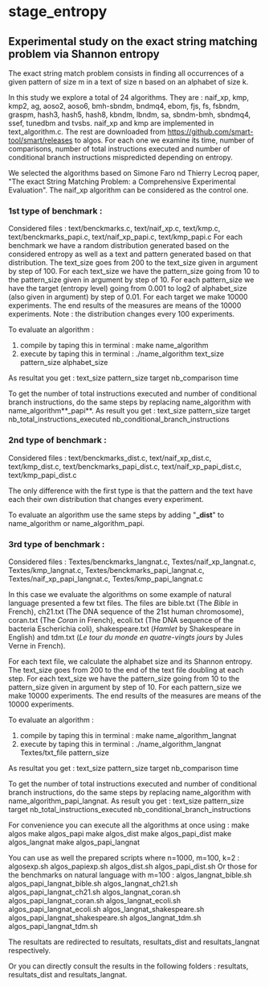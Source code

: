 # stage_entropy

## Experimental study on the exact string matching problem via Shannon entropy

The exact string match problem consists in finding all occurrences of a given pattern of size m in a text of size n based on an alphabet of size k.

In this study we explore a total of 24 algorithms. 
They are : naif_xp, kmp, kmp2, ag, aoso2, aoso6, bmh-sbndm, bndmq4, ebom, fjs, fs, fsbndm, graspm, hash3, hash5, hash8, kbndm, lbndm, sa, sbndm-bmh, sbndmq4, ssef, tunedbm and tvsbs. naif_xp and kmp are implemented in text_algorithm.c. The rest are downloaded from https://github.com/smart-tool/smart/releases to algos.
For each one we examine its time, number of comparisons, number of total instructions executed and number of conditional branch instructions mispredicted depending on entropy.

We selected the algorithms based on Simone Faro nd Thierry Lecroq paper, "The exact String Matching Problem: a Comprehensive Experimental Evaluation". The naif_xp algorithm can be considered as the control one. 


### 1st type of benchmark : 
Considered files : text/benckmarks.c, text/naif_xp.c, text/kmp.c, text/benckmarks_papi.c, text/naif_xp_papi.c, text/kmp_papi.c
For each benchmark we have a random distribution generated based on the considered entropy as well as a text and pattern generated based on that distribution. The text_size goes from 200 to the text_size given in argument by step of 100. For each text_size we have the pattern_size going from 10 to the pattern_size given in argument by step of 10. For each pattern_size we have the target (entropy level) going from 0.001 to log2 of alphabet_size (also given in argument) by step of 0.01. For each target we make 10000 experiments. The end results of the measures are means of the 10000 experiments. 
Note : the distribution changes every 100 experiments.

To evaluate an algorithm :
1. compile by taping this in terminal :
    make name_algorithm 
2. execute by taping this in terminal :
    ./name_algorithm text_size pattern_size alphabet_size

As resultat you get :
    text_size pattern_size target nb_comparison time

To get the number of total instructions executed and number of conditional branch instructions, do the same steps by replacing name_algorithm with name_algorithm**_papi**.
As result you get :
    text_size pattern_size target nb_total_instructions_executed nb_conditional_branch_instructions


### 2nd type of benchmark :
Considered files : text/benckmarks_dist.c, text/naif_xp_dist.c, text/kmp_dist.c, text/benckmarks_papi_dist.c, text/naif_xp_papi_dist.c, text/kmp_papi_dist.c

The only difference with the first type is that the pattern and the text have each their own distribution that changes every experiment.

To evaluate an algorithm use the same steps by adding "**_dist**" to name_algorithm or name_algorithm_papi. 


### 3rd type of benchmark :
Considered files : Textes/benckmarks_langnat.c, Textes/naif_xp_langnat.c, Textes/kmp_langnat.c, Textes/benckmarks_papi_langnat.c, Textes/naif_xp_papi_langnat.c, Textes/kmp_papi_langnat.c

In this case we evaluate the algorithms on some example of natural language presented a few txt files.
The files are bible.txt (The _Bible_ in French), ch21.txt (The DNA sequence of the 21st human chromosome), coran.txt (The _Coran_ in French), ecoli.txt (The DNA sequence of the bacteria Escherichia coli), shakespeare.txt (_Hamlet_ by Shakespeare in English) and tdm.txt (_Le_ _tour_ _du_ _monde_ _en_ _quatre_-_vingts_ _jours_ by Jules Verne in French).

For each text file, we calculate the alphabet size and its Shannon entropy. The text_size goes from 200 to the end of the text file doubling at each step. For each text_size we have the pattern_size going from 10 to the pattern_size given in argument by step of 10. For each pattern_size we make 10000 experiments. The end results of the measures are means of the 10000 experiments.

To evaluate an algorithm :
1. compile by taping this in terminal :
    make name_algorithm_langnat
2. execute by taping this in terminal :
    ./name_algorithm_langnat Textes/txt_file pattern_size

As resultat you get :
    text_size pattern_size target nb_comparison time

To get the number of total instructions executed and number of conditional branch instructions, do the same steps by replacing name_algorithm with name_algorithm_papi_langnat.
As result you get :
    text_size pattern_size target nb_total_instructions_executed nb_conditional_branch_instructions



For convenience you can execute all the algorithms at once using :
    make algos
    make algos_papi
    make algos_dist
    make algos_papi_dist
    make algos_langnat
    make algos_papi_langnat

You can use as well the prepared scripts where n=1000, m=100, k=2 :
    algosexp.sh
    algos_papiexp.sh
    algos_dist.sh
    algos_papi_dist.sh
Or those for the benchmarks on natural language with m=100 :
    algos_langnat_bible.sh
    algos_papi_langnat_bible.sh
    algos_langnat_ch21.sh
    algos_papi_langnat_ch21.sh
    algos_langnat_coran.sh
    algos_papi_langnat_coran.sh
    algos_langnat_ecoli.sh
    algos_papi_langnat_ecoli.sh
    algos_langnat_shakespeare.sh
    algos_papi_langnat_shakespeare.sh
    algos_langnat_tdm.sh
    algos_papi_langnat_tdm.sh

The resultats are redirected to resultats, resultats_dist and resultats_langnat respectively.

Or you can directly consult the results in the following folders :
resultats, resultats_dist and resultats_langnat.


